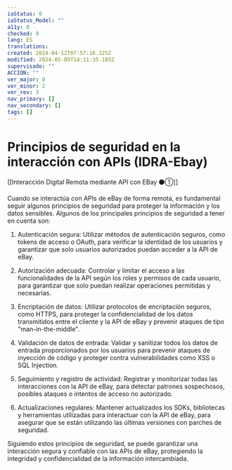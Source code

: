 ```yaml
---
iaStatus: 0
iaStatus_Model: ""
a11y: 0
checked: 0
lang: ES
translations: 
created: 2024-04-12T07:57:16.325Z
modified: 2024-05-05T14:11:35.103Z
supervisado: ""
ACCION: ""
ver_major: 0
ver_minor: 2
ver_rev: 3
nav_primary: []
nav_secondary: []
tags: []
---
```

# Principios de seguridad en la interacción con APIs (IDRA-Ebay)

[[Interacción Digital Remota mediante API con EBay ⚫①]]

Cuando se interactúa con APIs de eBay de forma remota, es fundamental seguir algunos principios de seguridad para proteger la información y los datos sensibles. Algunos de los principales principios de seguridad a tener en cuenta son:

1. Autenticación segura: Utilizar métodos de autenticación seguros, como tokens de acceso o OAuth, para verificar la identidad de los usuarios y garantizar que solo usuarios autorizados puedan acceder a la API de eBay.

2. Autorización adecuada: Controlar y limitar el acceso a las funcionalidades de la API según los roles y permisos de cada usuario, para garantizar que solo puedan realizar operaciones permitidas y necesarias.

3. Encriptación de datos: Utilizar protocolos de encriptación seguros, como HTTPS, para proteger la confidencialidad de los datos transmitidos entre el cliente y la API de eBay y prevenir ataques de tipo "man-in-the-middle".

4. Validación de datos de entrada: Validar y sanitizar todos los datos de entrada proporcionados por los usuarios para prevenir ataques de inyección de código y proteger contra vulnerabilidades como XSS o SQL Injection.

5. Seguimiento y registro de actividad: Registrar y monitorizar todas las interacciones con la API de eBay, para detectar patrones sospechosos, posibles ataques o intentos de acceso no autorizado.

6. Actualizaciones regulares: Mantener actualizados los SDKs, bibliotecas y herramientas utilizadas para interactuar con la API de eBay, para asegurar que se están utilizando las últimas versiones con parches de seguridad.

Siguiendo estos principios de seguridad, se puede garantizar una interacción segura y confiable con las APIs de eBay, protegiendo la integridad y confidencialidad de la información intercambiada.
